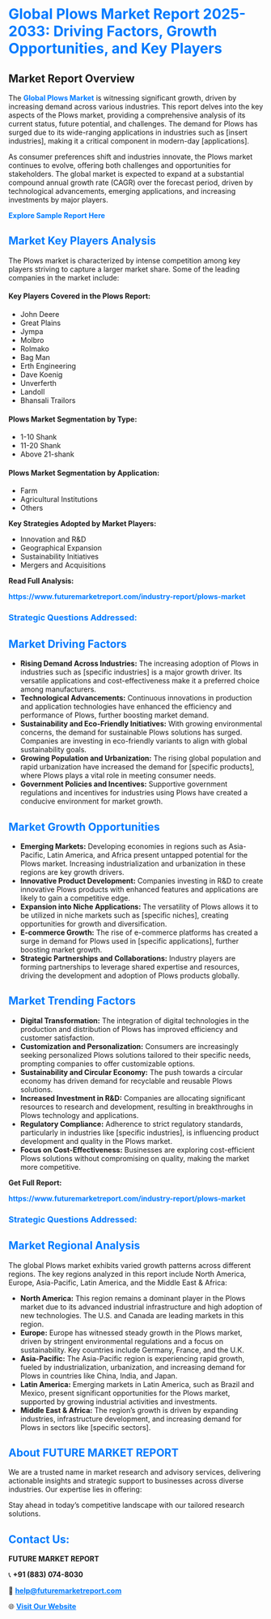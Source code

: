 <h1 style="color: #007BFF;">Global Plows Market Report 2025-2033: Driving Factors, Growth Opportunities, and Key Players</h1>

<section id="overview">
<h2>Market Report Overview</h2>
<p>The <a href="https://www.futuremarketreport.com/industry-report/plows-market" style="color: #007BFF; text-decoration: none;"><strong>Global Plows Market</strong></a> is witnessing significant growth, driven by increasing demand across various industries. This report delves into the key aspects of the Plows market, providing a comprehensive analysis of its current status, future potential, and challenges. The demand for Plows has surged due to its wide-ranging applications in industries such as [insert industries], making it a critical component in modern-day [applications].</p>
<p>As consumer preferences shift and industries innovate, the Plows market continues to evolve, offering both challenges and opportunities for stakeholders. The global market is expected to expand at a substantial compound annual growth rate (CAGR) over the forecast period, driven by technological advancements, emerging applications, and increasing investments by major players.</p>
</section>

<section id="overview">
<p><a href="https://www.futuremarketreport.com/request-sample/reportId=36028" style="color: #007BFF; text-decoration: none;"><strong>Explore Sample Report Here</strong></a></p>
</section>

<section id="key-players">
<h2 style="color: #007BFF;">Market Key Players Analysis</h2>
<p>The Plows market is characterized by intense competition among key players striving to capture a larger market share. Some of the leading companies in the market include:</p>
<h4>Key Players Covered in the Plows Report:</h4>
<ul><li>John Deere</li><li>Great Plains</li><li>Jympa</li><li>Molbro</li><li>Rolmako</li><li>Bag Man</li><li>Erth Engineering</li><li>Dave Koenig</li><li>Unverferth</li><li>Landoll</li><li>Bhansali Trailors</li></ul>
<h4>Plows Market Segmentation by Type:</h4>
<ul><li>1-10 Shank</li><li>11-20 Shank</li><li>Above 21-shank</li></ul>

<h4>Plows Market Segmentation by Application:</h4>
<ul><li>Farm</li><li>Agricultural Institutions</li><li>Others</li></ul>
<p><strong>Key Strategies Adopted by Market Players:</strong></p>
<ul>
<li>Innovation and R&D</li>
<li>Geographical Expansion</li>
<li>Sustainability Initiatives</li>
<li>Mergers and Acquisitions</li>
</ul>
</section>

<section>
<p><strong>Read Full Analysis: </strong></p><a href="https://www.futuremarketreport.com/industry-report/plows-market" style="color: #007BFF; text-decoration: none;"><strong>https://www.futuremarketreport.com/industry-report/plows-market</strong></a>
<h3 style="color: #007BFF;">Strategic Questions Addressed:</h3>
</section>

<section id="driving-factors">
<h2 style="color: #007BFF;">Market Driving Factors</h2>
<ul>
<li><strong>Rising Demand Across Industries:</strong> The increasing adoption of Plows in industries such as [specific industries] is a major growth driver. Its versatile applications and cost-effectiveness make it a preferred choice among manufacturers.</li>
<li><strong>Technological Advancements:</strong> Continuous innovations in production and application technologies have enhanced the efficiency and performance of Plows, further boosting market demand.</li>
<li><strong>Sustainability and Eco-Friendly Initiatives:</strong> With growing environmental concerns, the demand for sustainable Plows solutions has surged. Companies are investing in eco-friendly variants to align with global sustainability goals.</li>
<li><strong>Growing Population and Urbanization:</strong> The rising global population and rapid urbanization have increased the demand for [specific products], where Plows plays a vital role in meeting consumer needs.</li>
<li><strong>Government Policies and Incentives:</strong> Supportive government regulations and incentives for industries using Plows have created a conducive environment for market growth.</li>
</ul>
</section>

<section id="growth-opportunities">
<h2 style="color: #007BFF;">Market Growth Opportunities</h2>
<ul>
<li><strong>Emerging Markets:</strong> Developing economies in regions such as Asia-Pacific, Latin America, and Africa present untapped potential for the Plows market. Increasing industrialization and urbanization in these regions are key growth drivers.</li>
<li><strong>Innovative Product Development:</strong> Companies investing in R&D to create innovative Plows products with enhanced features and applications are likely to gain a competitive edge.</li>
<li><strong>Expansion into Niche Applications:</strong> The versatility of Plows allows it to be utilized in niche markets such as [specific niches], creating opportunities for growth and diversification.</li>
<li><strong>E-commerce Growth:</strong> The rise of e-commerce platforms has created a surge in demand for Plows used in [specific applications], further boosting market growth.</li>
<li><strong>Strategic Partnerships and Collaborations:</strong> Industry players are forming partnerships to leverage shared expertise and resources, driving the development and adoption of Plows products globally.</li>
</ul>
</section>

<section id="trending-factors">
<h2 style="color: #007BFF;">Market Trending Factors</h2>
<ul>
<li><strong>Digital Transformation:</strong> The integration of digital technologies in the production and distribution of Plows has improved efficiency and customer satisfaction.</li>
<li><strong>Customization and Personalization:</strong> Consumers are increasingly seeking personalized Plows solutions tailored to their specific needs, prompting companies to offer customizable options.</li>
<li><strong>Sustainability and Circular Economy:</strong> The push towards a circular economy has driven demand for recyclable and reusable Plows solutions.</li>
<li><strong>Increased Investment in R&D:</strong> Companies are allocating significant resources to research and development, resulting in breakthroughs in Plows technology and applications.</li>
<li><strong>Regulatory Compliance:</strong> Adherence to strict regulatory standards, particularly in industries like [specific industries], is influencing product development and quality in the Plows market.</li>
<li><strong>Focus on Cost-Effectiveness:</strong> Businesses are exploring cost-efficient Plows solutions without compromising on quality, making the market more competitive.</li>
</ul>
</section>

<section>
<p><strong>Get Full Report: </strong></p><a href="https://www.futuremarketreport.com/industry-report/plows-market" style="color: #007BFF; text-decoration: none;"><strong>https://www.futuremarketreport.com/industry-report/plows-market</strong></a>
<h3 style="color: #007BFF;">Strategic Questions Addressed:</h3>
</section>


<section id="regional-analysis">
<h2 style="color: #007BFF;">Market Regional Analysis</h2>
<p>The global Plows market exhibits varied growth patterns across different regions. The key regions analyzed in this report include North America, Europe, Asia-Pacific, Latin America, and the Middle East & Africa:</p>
<ul>
<li><strong>North America:</strong> This region remains a dominant player in the Plows market due to its advanced industrial infrastructure and high adoption of new technologies. The U.S. and Canada are leading markets in this region.</li>
<li><strong>Europe:</strong> Europe has witnessed steady growth in the Plows market, driven by stringent environmental regulations and a focus on sustainability. Key countries include Germany, France, and the U.K.</li>
<li><strong>Asia-Pacific:</strong> The Asia-Pacific region is experiencing rapid growth, fueled by industrialization, urbanization, and increasing demand for Plows in countries like China, India, and Japan.</li>
<li><strong>Latin America:</strong> Emerging markets in Latin America, such as Brazil and Mexico, present significant opportunities for the Plows market, supported by growing industrial activities and investments.</li>
<li><strong>Middle East & Africa:</strong> The region’s growth is driven by expanding industries, infrastructure development, and increasing demand for Plows in sectors like [specific sectors].</li>
</ul>
</section>

<footer>
<h2 style="color: #007BFF;">About FUTURE MARKET REPORT</h2>
<p>We are a trusted name in market research and advisory services, delivering actionable insights and strategic support to businesses across diverse industries. Our expertise lies in offering:</p>

<p>Stay ahead in today’s competitive landscape with our tailored research solutions.</p>

<h2 style="color: #007BFF;">Contact Us:</h2>
<p><strong>FUTURE MARKET REPORT</strong></p>
<p>📞 <strong>+91 (883) 074-8030</strong></p>
<p>📧 <strong><a href="mailto:help@futuremarketreport.com" style="color: #007BFF;">help@futuremarketreport.com</a></strong></p>
<p>🌐 <strong><a href="https://www.futuremarketreport.com/" style="color: #007BFF;">Visit Our Website</a></strong></p>
</footer>